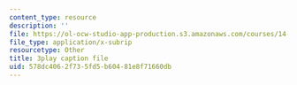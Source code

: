 ```yaml
---
content_type: resource
description: ''
file: https://ol-ocw-studio-app-production.s3.amazonaws.com/courses/14-73-the-challenge-of-world-poverty-spring-2011/578dc4062f735fd5b60481e8f71660db_U1g_-FzqUXc.vtt
file_type: application/x-subrip
resourcetype: Other
title: 3play caption file
uid: 578dc406-2f73-5fd5-b604-81e8f71660db
---
```

